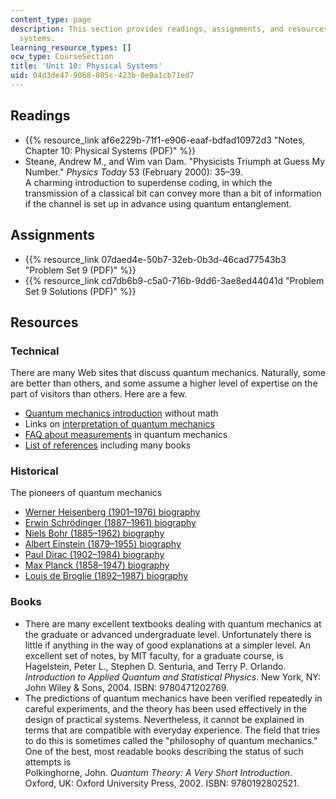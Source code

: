```yaml
---
content_type: page
description: This section provides readings, assignments, and resources on physical
  systems.
learning_resource_types: []
ocw_type: CourseSection
title: 'Unit 10: Physical Systems'
uid: 04d3de47-9068-805c-423b-0e0a1cb71ed7
---
```


Readings
--------

*   {{% resource_link af6e229b-71f1-e906-eaaf-bdfad10972d3 "Notes, Chapter 10: Physical Systems (PDF)" %}}
*   Steane, Andrew M., and Wim van Dam. "Physicists Triumph at Guess My Number." _Physics Today_ 53 (February 2000): 35–39.  
    A charming introduction to superdense coding, in which the transmission of a classical bit can convey more than a bit of information if the channel is set up in advance using quantum entanglement.

Assignments
-----------

*   {{% resource_link 07daed4e-50b7-32eb-0b3d-46cad77543b3 "Problem Set 9 (PDF)" %}}
*   {{% resource_link cd7db6b9-c5a0-716b-9dd6-3ae8ed44041d "Problem Set 9 Solutions (PDF)" %}}

Resources
---------

### Technical

There are many Web sites that discuss quantum mechanics. Naturally, some are better than others, and some assume a higher level of expertise on the part of visitors than others. Here are a few.

*   [Quantum mechanics introduction](http://www3.hi.is/~hj/QuantumMechanics/quantum.html) without math
*   Links on [interpretation of quantum mechanics](http://www.upscale.utoronto.ca/GeneralInterest/Key/quinterp.htm)
*   [FAQ about measurements](http://www.mtnmath.com/faq/meas-qm.html) in quantum mechanics
*   [List of references](http://www.faqs.org/faqs/physics-faq/part1/section-4.html) including many books

### Historical

The pioneers of quantum mechanics

*   [Werner Heisenberg (1901–1976) biography](http://www-groups.dcs.st-andrews.ac.uk/~history/Biographies/Heisenberg.html)
*   [Erwin Schrödinger (1887–1961) biography](http://www-groups.dcs.st-andrews.ac.uk/~history/Biographies/Schrodinger.html)
*   [Niels Bohr (1885–1962) biography](http://www-groups.dcs.st-andrews.ac.uk/~history/Biographies/Bohr_Niels.html)
*   [Albert Einstein (1879–1955) biography](http://www-groups.dcs.st-andrews.ac.uk/~history/Biographies/Einstein.html)
*   [Paul Dirac (1902–1984) biography](http://www-groups.dcs.st-andrews.ac.uk/~history/Biographies/Dirac.html)
*   [Max Planck (1858–1947) biography](http://www-groups.dcs.st-andrews.ac.uk/~history/Biographies/Planck.html)
*   [Louis de Broglie (1892–1987) biography](http://www-groups.dcs.st-andrews.ac.uk/~history/Biographies/Broglie.html)

### Books

*   There are many excellent textbooks dealing with quantum mechanics at the graduate or advanced undergraduate level. Unfortunately there is little if anything in the way of good explanations at a simpler level. An excellent set of notes, by MIT faculty, for a graduate course, is  
    Hagelstein, Peter L., Stephen D. Senturia, and Terry P. Orlando. _Introduction to Applied Quantum and Statistical Physics_. New York, NY: John Wiley & Sons, 2004. ISBN: 9780471202769.
*   The predictions of quantum mechanics have been verified repeatedly in careful experiments, and the theory has been used effectively in the design of practical systems. Nevertheless, it cannot be explained in terms that are compatible with everyday experience. The field that tries to do this is sometimes called the "philosophy of quantum mechanics." One of the best, most readable books describing the status of such attempts is  
    Polkinghorne, John. _Quantum Theory: A Very Short Introduction_. Oxford, UK: Oxford University Press, 2002. ISBN: 9780192802521.